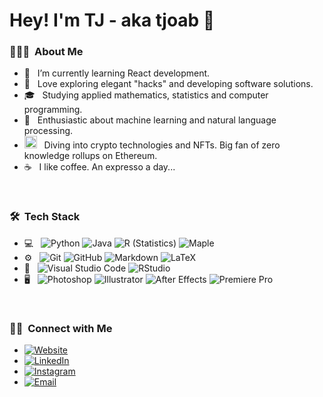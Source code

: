 # Hey! I'm TJ - aka tjoab :wave:

<h3> 👨🏻‍💻 &nbsp;About Me </h3>

- 🔭 &nbsp; I’m currently learning React development.
- 👀 &nbsp; Love exploring elegant "hacks" and developing software solutions.
- 🎓 &nbsp; Studying applied mathematics, statistics and computer programming.
- 🌱 &nbsp; Enthusiastic about machine learning and natural language processing.
- <img width="20px" src="https://icons.iconarchive.com/icons/cjdowner/cryptocurrency-flat/1024/Ethereum-ETH-icon.png" /> &nbsp;  Diving into crypto technologies and NFTs. Big fan of zero knowledge rollups on Ethereum.
- ☕ &nbsp; I like coffee. An expresso a day...
<br>
<h3> 🛠 &nbsp;Tech Stack</h3>

- 💻 &nbsp;
  ![Python](http://img.shields.io/badge/-Python-3776AB?style=flat&logo=python&logoColor=ffffff)
  ![Java](https://img.shields.io/badge/-JavaScript-f7df1c?style=flat&logo=java&logoColor=000000)
  ![R (Statistics)](https://img.shields.io/badge/-R-878787?style=flat&logo=R&logoColor=276DC3)
  ![Maple](https://img.shields.io/badge/-Maple-333333?style=flat&logo=maple)
- ⚙️ &nbsp;
  ![Git](https://img.shields.io/badge/-Git-%23F05032?style=flat&logo=git&logoColor=%23ffffff)
  ![GitHub](https://img.shields.io/badge/-GitHub-181717?style=flat&logo=github)
  ![Markdown](https://img.shields.io/badge/-Markdown-000000?style=flat&logo=markdown)
  ![LaTeX](https://img.shields.io/badge/-LaTeX-0516379?style=flat&logo=latex)
- 🔧 &nbsp;
  ![Visual Studio Code](https://img.shields.io/badge/-Visual%20Studio%20Code-003D8F?style=flat&logo=visual-studio-code&logoColor=007ACC)
  ![RStudio](https://img.shields.io/badge/-RStudio-00597C?style=flat&logo=rstudio)
- 🖥 &nbsp;
  ![Photoshop](https://img.shields.io/badge/-Photoshop-0F2551?style=flat&logo=adobe-photoshop)
  ![Illustrator](https://img.shields.io/badge/-Illustrator-602D09?style=flat&logo=adobe-illustrator)
  ![After Effects](https://img.shields.io/badge/-After_Effects-3B155F?style=flat&logo=adobe-after-effects)
  ![Premiere Pro](https://img.shields.io/badge/-Premiere_Pro-4D0B44?style=flat&logo=adobe-premiere-pro&logoColor=DD54CA)
  

<br/>

<h3> 🤝🏻 &nbsp;Connect with Me </h3>


- <a href="https://tjoab.github.io/" target="_blank"><img alt="Website" src="https://img.shields.io/badge/Personal_Site_And_Portfolio-DF1F1F?style=flat&logo=google-chrome&logoColor=ffffff"></a>
- <a href="https://www.linkedin.com/in/tj-ayoub" target="_blank"><img alt="LinkedIn" src="https://img.shields.io/badge/LinkedIn-blue?style=flat&logo=linkedin&logoColor=ffffff"></a>
- <a href="https://www.instagram.com/tjoab/" target="_blank"><img alt="Instagram" src="https://img.shields.io/badge/Instagram-c0007a?style=flat&logo=instagram&logoColor=ffffff"></a>
- <a href="mailto:tj.ayoub@gmail.com" target="_blank"><img alt="Email" src="https://img.shields.io/badge/Email-34a853?style=flat&logo=gmail&logoColor=ffffff"></a>

